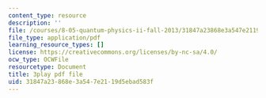 ```yaml
---
content_type: resource
description: ''
file: /courses/8-05-quantum-physics-ii-fall-2013/31847a23868e3a547e2119d5ebad583f_4WsMeqCKpgI.pdf
file_type: application/pdf
learning_resource_types: []
license: https://creativecommons.org/licenses/by-nc-sa/4.0/
ocw_type: OCWFile
resourcetype: Document
title: 3play pdf file
uid: 31847a23-868e-3a54-7e21-19d5ebad583f
---
```


